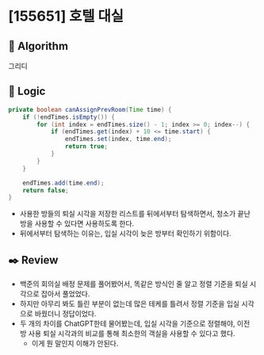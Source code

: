 # [155651] 호텔 대실

## :pushpin: **Algorithm**

그리디

## :round_pushpin: **Logic**

```java
private boolean canAssignPrevRoom(Time time) {
    if (!endTimes.isEmpty()) {
        for (int index = endTimes.size() - 1; index >= 0; index--) {
            if (endTimes.get(index) + 10 <= time.start) {
                endTimes.set(index, time.end);
                return true;
            }
        }
    }

    endTimes.add(time.end);
    return false;
}
```

- 사용한 방들의 퇴실 시각을 저장한 리스트를 뒤에서부터 탐색하면서, 청소가 끝난 방을 사용할 수 있다면 사용하도록 한다.
- 뒤에서부터 탐색하는 이유는, 입실 시각이 늦은 방부터 확인하기 위함이다.

## :black_nib: **Review**

- 백준의 회의실 배정 문제를 풀어봤어서, 똑같은 방식인 줄 알고 정렬 기준을 퇴실 시각으로 잡아서 풀었었다.
- 하지만 아무리 봐도 틀린 부분이 없는데 많은 테케를 틀려서 정렬 기준을 입실 시각으로 바꿨더니 정답이었다.
- 두 개의 차이를 ChatGPT한테 물어봤는데, 입실 시각을 기준으로 정렬해야, 이전 방 사용 퇴실 시각과의 비교를 통해 최소한의 객실을 사용할 수 있다고 했다.
  - 이게 뭔 말인지 이해가 안된다.
